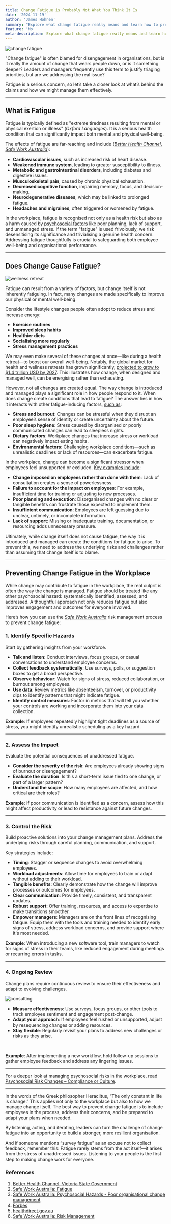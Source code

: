 ```yaml
---
title: Change Fatigue is Probably Not What You Think It Is
date: '2024-11-19'
author: 'James Hohnen'
summary: "Explore what change fatigue really means and learn how to prevent it in the workplace with actionable tips and strategies. Address fatigue the right way."
feature: 'No'
meta-description: Explore what change fatigue really means and learn how to prevent it in the workplace with actionable tips and strategies. Address fatigue the right way.
---
```


<img class="image_centre image_full" src="/articleimages/change-fatigue-workers.webp" alt="change fatigue" />

"Change fatigue" is often blamed for disengagement in organisations, but is it really the amount of change that wears people down, or is it something deeper? Leaders and managers frequently use this term to justify triaging priorities, but are we addressing the real issue?  

Fatigue is a serious concern, so let’s take a closer look at what’s behind the claims and how we might manage them effectively.

---

## What is Fatigue
Fatigue is typically defined as "extreme tiredness resulting from mental or physical exertion or illness" (*Oxford Languages*). It is a serious health condition that can significantly impact both mental and physical well-being.

The effects of fatigue are far-reaching and include ([*Better Health Channel*](https://www.betterhealth.vic.gov.au/health/conditionsandtreatments/fatigue), [*Safe Work Australia*](https://www.safeworkaustralia.gov.au/safety-topic/hazards/fatigue/overview)):  
- **Cardiovascular issues**, such as increased risk of heart disease.  
- **Weakened immune system**, leading to greater susceptibility to illness.  
- **Metabolic and gastrointestinal disorders**, including diabetes and digestive issues.  
- **Musculoskeletal pain**, caused by chronic physical exhaustion.  
- **Decreased cognitive function**, impairing memory, focus, and decision-making.  
- **Neurodegenerative diseases**, which may be linked to prolonged fatigue.  
- **Headaches and migraines**, often triggered or worsened by fatigue.  

In the workplace, fatigue is recognised not only as a health risk but also as a harm caused by [psychosocial factors](https://www.safeworkaustralia.gov.au/safety-topic/managing-health-and-safety/mental-health/psychosocial-hazards/poor-organisational-change-management) like poor planning, lack of support, and unmanaged stress. If the term "fatigue" is used frivolously, we risk desensitising its significance and trivialising a genuine health concern. Addressing fatigue thoughtfully is crucial to safeguarding both employee well-being and organisational performance.  

---

## Does Change Cause Fatigue?

<img class="image_right image_medium" src="/articleimages/change-fatigue-wellness.webp" alt="wellness retreat" />

Fatigue can result from a variety of factors, but change itself is not inherently fatiguing. In fact, many changes are made specifically to improve our physical or mental well-being.

Consider the lifestyle changes people often adopt to reduce stress and increase energy:  
- **Exercise routines**  
- **Improved sleep habits**  
- **Healthier diets**  
- **Socialising more regularly**  
- **Stress management practices**  

We may even make several of these changes at once—like during a health retreat—to boost our overall well-being. Notably, the global market for health and wellness retreats has grown significantly, [projected to grow to $1.4 trillion USD by 2027](https://www.forbes.com/sites/rogersands/2024/05/25/health-and-wellness-retreats/). This illustrates how change, when designed and managed well, can be energising rather than exhausting.  

However, not all changes are created equal. The way change is introduced and managed plays a significant role in how people respond to it. When does change create conditions that lead to fatigue? The answer lies in how it interacts with other fatigue-inducing factors, [such as](https://www.healthdirect.gov.au/fatigue):  
- **Stress and burnout**: Changes can be stressful when they disrupt an employee’s sense of identity or create uncertainty about the future.  
- **Poor sleep hygiene**: Stress caused by disorganised or poorly communicated changes can lead to sleepless nights.  
- **Dietary factors**: Workplace changes that increase stress or workload can negatively impact eating habits.  
- **Environmental factors**: Challenging workplace conditions—such as unrealistic deadlines or lack of resources—can exacerbate fatigue.  

In the workplace, change can become a significant stressor when employees feel unsupported or excluded. [Key examples include](https://www.safeworkaustralia.gov.au/safety-topic/managing-health-and-safety/mental-health/psychosocial-hazards/poor-organisational-change-management):  
- **Change imposed on employees rather than done with them**: Lack of consultation creates a sense of powerlessness.  
- **Failure to account for the impact on employees**: For example, insufficient time for training or adjusting to new processes.  
- **Poor planning and execution**: Disorganised changes with no clear or tangible benefits can frustrate those expected to implement them.  
- **Insufficient communication**: Employees are left guessing due to unclear, untimely, or incomplete information.  
- **Lack of support**: Missing or inadequate training, documentation, or resourcing adds unnecessary pressure.  

Ultimately, while change itself does not cause fatigue, the way it is introduced and managed can create the conditions for fatigue to arise. To prevent this, we need to address the underlying risks and challenges rather than assuming that change itself is to blame.  

---

## Preventing Change Fatigue in the Workplace

While change may contribute to fatigue in the workplace, the real culprit is often the way the change is managed. Fatigue should be treated like any other psychosocial hazard: systematically identified, assessed, and addressed. A thoughtful approach not only reduces fatigue but also improves engagement and outcomes for everyone involved.  

Here’s how you can use the [*Safe Work Australia*](https://www.safeworkaustralia.gov.au/sites/default/files/2022-09/managing_psychosocial_hazards_at_work.pdf) risk management process to prevent change fatigue:

### 1. Identify Specific Hazards
Start by gathering insights from your workforce.  
- **Talk and listen**: Conduct interviews, focus groups, or casual conversations to understand employee concerns.  
- **Collect feedback systematically**: Use surveys, polls, or suggestion boxes to get a broad perspective.  
- **Observe behaviour**: Watch for signs of stress, reduced collaboration, or burnout among employees.  
- **Use data**: Review metrics like absenteeism, turnover, or productivity dips to identify patterns that might indicate fatigue.  
- **Identify control measures**: Factor in metrics that will tell you whether your controls are working and incorporate them into your data collection.  

**Example**: If employees repeatedly highlight tight deadlines as a source of stress, you might identify unrealistic scheduling as a key hazard.  

---

### 2. Assess the Impact
Evaluate the potential consequences of unaddressed fatigue.  
- **Consider the severity of the risk**: Are employees already showing signs of burnout or disengagement?  
- **Evaluate the duration**: Is this a short-term issue tied to one change, or part of a larger pattern?  
- **Understand the scope**: How many employees are affected, and how critical are their roles?  

**Example**: If poor communication is identified as a concern, assess how this might affect productivity or lead to resistance against future changes.  

---

### 3. Control the Risk
Build proactive solutions into your change management plans. Address the underlying risks through careful planning, communication, and support.  

Key strategies include:  
- **Timing**: Stagger or sequence changes to avoid overwhelming employees.  
- **Workload adjustments**: Allow time for employees to train or adapt without adding to their workload.  
- **Tangible benefits**: Clearly demonstrate how the change will improve processes or outcomes for employees.  
- **Clear communication**: Provide timely, consistent, and transparent updates.  
- **Robust support**: Offer training, resources, and access to expertise to make transitions smoother.  
- **Empower managers**: Managers are on the front lines of recognising fatigue. Equip them with the tools and training needed to identify early signs of stress, address workload concerns, and provide support where it's most needed.  

**Example**: When introducing a new software tool, train managers to watch for signs of stress in their teams, like reduced engagement during meetings or recurring errors in tasks.  

---

### 4. Ongoing Review

Change plans require continuous review to ensure their effectiveness and adapt to evolving challenges.

<img class="image_right image_medium" src="/articleimages/change-fatigue-consulting.webp" alt="consulting" />

- **Measure effectiveness**: Use surveys, focus groups, or other tools to track employee sentiment and engagement post-change.  
- **Adapt your approach**: If employees feel rushed or unsupported, adjust by resequencing changes or adding resources.  
- **Stay flexible**: Regularly revisit your plans to address new challenges or risks as they arise.  

<br />

**Example**: After implementing a new workflow, hold follow-up sessions to gather employee feedback and address any lingering issues.  

---

For a deeper look at managing psychosocial risks in the workplace, read [Psychosocial Risk Changes – Compliance or Culture](https://qblog.quantimatica.com.au/articles/psychosocial-risk-compliance-or-culture).

---

In the words of the Greek philosopher Heraclitus, “The only constant in life is change.” This applies not only to the workplace but also to how we manage change itself. The best way to prevent change fatigue is to include employees in the process, address their concerns, and be prepared to adapt your plans when needed.  

By listening, acting, and iterating, leaders can turn the challenge of change fatigue into an opportunity to build a stronger, more resilient organisation.  

And if someone mentions “survey fatigue” as an excuse not to collect feedback, remember this: Fatigue rarely stems from the act itself—it arises from the stress of unaddressed issues. Listening to your people is the first step to making change work for everyone.

### References
1. [Better Health Channel, Victoria State Government](https://www.betterhealth.vic.gov.au/health/conditionsandtreatments/fatigue)
2. [Safe Work Australia: Fatigue](https://www.safeworkaustralia.gov.au/safety-topic/hazards/fatigue/overview)
3. [Safe Work Australia: Psychosocial Hazards - Poor organisational change management](https://www.safeworkaustralia.gov.au/safety-topic/managing-health-and-safety/mental-health/psychosocial-hazards/poor-organisational-change-management)
4. [Forbes](https://www.forbes.com/sites/rogersands/2024/05/25/health-and-wellness-retreats/)
5. [healthdirect.gov.au](https://www.healthdirect.gov.au/fatigue)
6. [Safe Work Australia: Risk Management](https://www.safeworkaustralia.gov.au/sites/default/files/2022-09/managing_psychosocial_hazards_at_work.pdf)